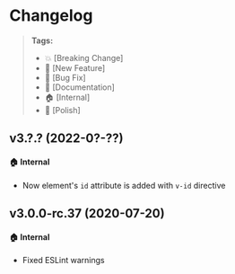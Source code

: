 Changelog
=========

> **Tags:**
> - :boom:       [Breaking Change]
> - :rocket:     [New Feature]
> - :bug:        [Bug Fix]
> - :memo:       [Documentation]
> - :house:      [Internal]
> - :nail_care:  [Polish]

## v3.?.? (2022-0?-??)

#### :house: Internal

* Now element's `id` attribute is added with `v-id` directive

## v3.0.0-rc.37 (2020-07-20)

#### :house: Internal

* Fixed ESLint warnings
